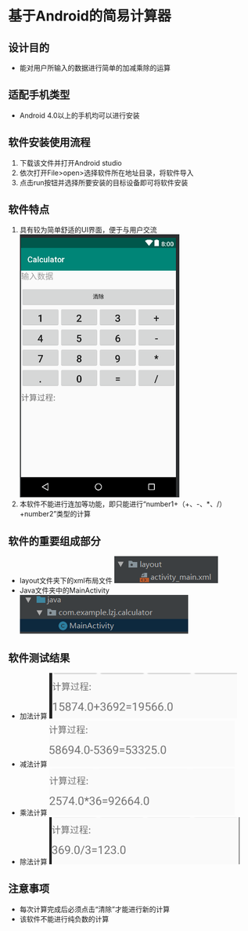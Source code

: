 # 基于Android的简易计算器

## 设计目的
- 能对用户所输入的数据进行简单的加减乘除的运算
## 适配手机类型
- Android 4.0以上的手机均可以进行安装
## 软件安装使用流程
1. 下载该文件并打开Android studio
2. 依次打开File>open>选择软件所在地址目录，将软件导入
3. 点击run按钮并选择所要安装的目标设备即可将软件安装
## 软件特点
1. 具有较为简单舒适的UI界面，便于与用户交流
![布局图](QQ图片20190805165227.png)
2. 本软件不能进行连加等功能，即只能进行“number1+（+、-、*、/）+number2”类型的计算
## 软件的重要组成部分
- layout文件夹下的xml布局文件
![布局文件处](QQ图片20190805215143.png)  
-   Java文件夹中的MainActivity
![Java代码处](QQ图片20190805213110.png)
## 软件测试结果
- 加法计算
![加法计算](QQ图片20190805215451.png)
- 减法计算
![减法计算](减法.png)
- 乘法计算
![乘法计算](乘法.png)
- 除法计算
![除法计算](除法.png)
## 注意事项
- 每次计算完成后必须点击“清除”才能进行新的计算
- 该软件不能进行纯负数的计算


